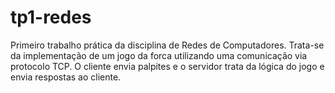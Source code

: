# tp1-redes
Primeiro trabalho prática da disciplina de Redes de Computadores. Trata-se da implementação de um jogo da forca utilizando uma comunicação via protocolo TCP.
O cliente envia palpites e o servidor trata da lógica do jogo e envia respostas ao cliente.
